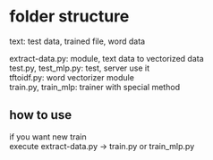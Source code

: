 # folder structure   
text: test data, trained file, word data

extract-data.py: module, text data to vectorized data   
test.py, test_mlp.py: test, server use it   
tftoidf.py: word vectorizer module   
train.py, train_mlp: trainer with special method

## how to use

if you want new train<br> execute extract-data.py -> train.py or train_mlp.py

